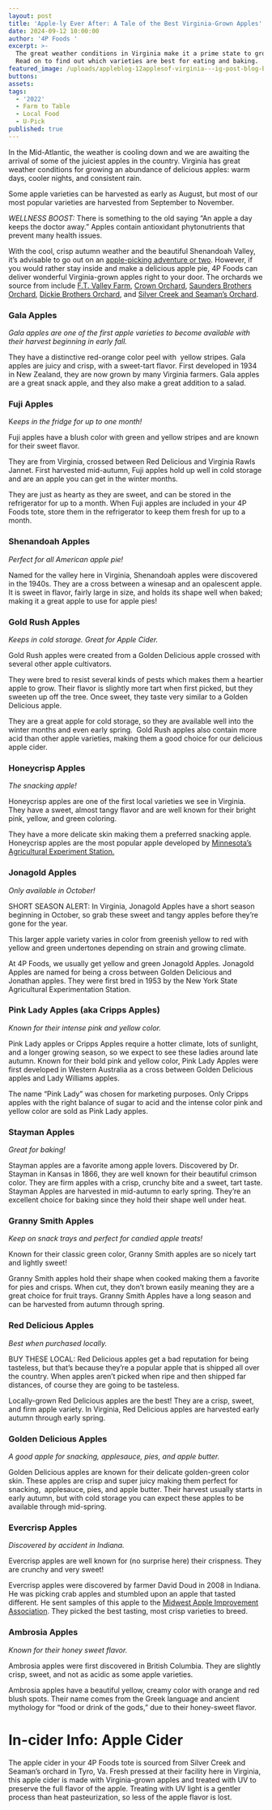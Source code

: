 ```yaml
---
layout: post
title: 'Apple-ly Ever After: A Tale of the Best Virginia-Grown Apples'
date: 2024-09-12 10:00:00
author: '4P Foods '
excerpt: >-
  The great weather conditions in Virginia make it a prime state to grow apples.
  Read on to find out which varieties are best for eating and baking.
featured_image: /uploads/appleblog-12applesof-virginia---ig-post-blog-banner.png
buttons:
assets:
tags:
  - '2022'
  - Farm to Table
  - Local Food
  - U-Pick
published: true
---
```

<div class="editable"><p>In the Mid-Atlantic, the weather is cooling down and we are awaiting the arrival of some of the juiciest apples in the country. Virginia has great&nbsp; weather conditions for growing an abundance of delicious apples: warm days, cooler nights, and consistent rain.</p><p>Some apple varieties can be harvested as early as August, but most of our most popular varieties are harvested from September to November.&nbsp;</p><p><em>WELLNESS BOOST:</em> There is something to the old saying “An apple a day keeps the doctor away.” Apples contain antioxidant phytonutrients that prevent many health issues.</p><p>With the cool, crisp autumn weather and the beautiful Shenandoah Valley, it’s advisable to go out on an <a href="https://www.funinfairfaxva.com/apple-picking-in-virginia/#:~:text=Mid%2DSeptember%20to%20mid%2DOctober,and%20Yellow%20Delicious%2C%20and%20Fuji.">apple-picking adventure or two</a>. However, if you would rather stay inside and make a delicious apple pie, 4P Foods can deliver wonderful Virginia-grown apples right to your door. The orchards we source from include <a target="_blank" rel="noopener" href="https://4pfoods.com/farmers/f-t-valley-farm/">F.T. Valley Farm</a>, <a href="https://4pfoods.com/farmers/crown-orchard/">Crown Orchard</a>, <a target="_blank" rel="noopener" href="https://4pfoods.com/farmers/saunders-brothers-orchard/">Saunders Brothers Orchard</a>, <a target="_blank" rel="noopener" href="https://4pfoods.com/farmers/dickie-brothers-orchard/">Dickie Brothers Orchard</a>, and <a target="_blank" rel="noopener" href="https://4pfoods.com/farmers/silver-creek-and-seamans-orchard/">Silver Creek and Seaman’s Orchard</a>.</p><h3><strong>Gala Apples</strong></h3><p><em>Gala apples are one of the first apple varieties to become available with their harvest beginning in early fall.</em></p><p>They have a distinctive red-orange color peel with&nbsp; yellow stripes. Gala apples are juicy and crisp, with a sweet-tart flavor. First developed in 1934 in New Zealand, they are now grown by many Virginia farmers. Gala apples&nbsp; are a great snack apple, and they also make a great addition to a salad.</p><h3><strong>Fuji Apples</strong></h3><p>K<em>eeps in the fridge for up to one month!</em></p><p>Fuji apples have a blush color with green and yellow stripes and are known for their sweet flavor.</p><p>They are from Virginia, crossed between Red Delicious and Virginia Rawls Jannet. First harvested mid-autumn, Fuji apples hold up well in cold storage and are an apple you can get in the winter months.</p><p>They are just as hearty as they are sweet, and can be stored in the refrigerator for up to a month. When Fuji apples are included in your 4P Foods tote, store them in the refrigerator to keep them fresh for up to a month.</p><h3><strong>Shenandoah Apples</strong></h3><p><em>Perfect for all American apple pie!</em></p><p>Named for the valley here in Virginia, Shenandoah apples were discovered in the 1940s. They are a cross between a winesap and an opalescent apple. It is sweet in flavor, fairly large in size, and holds its shape well when baked; making it a great apple to use for apple pies!</p><h3><strong>Gold Rush Apples</strong></h3><p><em>Keeps in cold storage. Great for Apple Cider.</em></p><p>Gold Rush apples were created from a Golden Delicious apple crossed with several other apple cultivators.</p><p>They were bred to resist several kinds of pests which makes them a heartier apple to grow. Their flavor is slightly more tart when first picked, but they sweeten up off the tree. Once sweet, they taste very similar to a Golden Delicious apple.</p><p>They are a great apple for cold storage, so they are available well into the winter months and even early spring.&nbsp; Gold Rush apples also contain more acid than other apple varieties, making them a good choice for our delicious apple cider.</p><h3><strong>Honeycrisp Apples</strong></h3><p><em>The snacking apple!</em></p><p>Honeycrisp apples are one of the first local varieties we see in Virginia. They have a sweet, almost tangy flavor and are well known for their bright pink, yellow, and green coloring.</p><p>They have a more delicate skin making them a preferred snacking apple. Honeycrisp apples are the most popular apple developed by <a href="https://specialtyproduce.com/produce/Honeycrisp_Apples_3122.php">Minnesota’s Agricultural Experiment Station.</a></p><h3><strong>Jonagold Apples</strong></h3><p><em>Only available in October!</em></p><p>SHORT SEASON ALERT: In Virginia, Jonagold Apples have a short season beginning in October, so grab these sweet and tangy apples before they’re gone for the year.</p><p>This larger apple variety varies in color from greenish yellow to red with yellow and green undertones depending on strain and growing climate.</p><p>At 4P Foods, we usually get yellow and green Jonagold Apples. Jonagold Apples are named for being a cross between Golden Delicious and Jonathan apples. They were first bred in 1953 by the New York State Agricultural Experimentation Station.</p><h3><strong>Pink Lady Apples (aka Cripps Apples)</strong></h3><p><em>Known for their intense pink and yellow color.</em></p><p>Pink Lady apples or Cripps Apples require a hotter climate, lots of sunlight, and a longer growing season, so we expect to see these ladies around late autumn. Known for their bold pink and yellow color, Pink Lady Apples were first developed in Western Australia as a cross between Golden Delicious apples and Lady Williams apples.&nbsp;</p><p>The name “Pink Lady” was chosen for marketing purposes. Only Cripps apples with the right balance of sugar to acid and the intense color pink and yellow color are sold as Pink Lady apples.</p><h3><strong>Stayman Apples</strong></h3><p><em>Great for baking!</em></p><p>Stayman apples are a favorite among apple lovers. Discovered by Dr. Stayman in Kansas in 1866, they are well known for their beautiful crimson color. They are firm apples with a crisp, crunchy bite and a sweet, tart taste. Stayman Apples are harvested in mid-autumn to early spring. They’re an excellent choice for baking since they hold their shape well under heat.&nbsp;</p><h3><strong>Granny Smith Apples</strong></h3><p><em>Keep on snack trays and perfect for candied apple treats!</em></p><p>Known for their classic green color, Granny Smith apples are so nicely tart and lightly sweet!</p><p>Granny Smith apples hold their shape when cooked making them a favorite for pies and crisps. When cut, they don’t brown easily meaning they are a great choice for fruit trays. Granny Smith Apples have a long season and can be harvested from autumn through spring.</p><h3><strong>Red Delicious Apples</strong></h3><p><em>Best when purchased locally.</em></p><p>BUY THESE LOCAL: Red Delicious apples get a bad reputation for being tasteless, but that’s because they’re a popular apple that is shipped all over the country. When apples aren’t picked when ripe and then shipped far distances, of course they are going to be tasteless.&nbsp;</p><p>Locally-grown Red Delicious apples are the best! They are a crisp, sweet, and firm apple variety. In Virginia, Red Delicious apples are harvested early autumn through early spring.&nbsp;</p><h3><strong>Golden Delicious Apples</strong></h3><p><em>A good apple for snacking, applesauce, pies, and apple butter.</em></p><p>Golden Delicious apples are known for their delicate golden-green color skin. These apples are crisp and super juicy making them perfect for snacking,&nbsp; applesauce, pies, and apple butter. Their harvest usually starts in early autumn, but with cold storage you can expect these apples to be available through mid-spring.</p><h3><strong>Evercrisp Apples</strong></h3><p><em>Discovered by accident in Indiana.</em></p><p>Evercrisp apples are well known for (no surprise here) their crispness. They are crunchy and very sweet!</p><p>Evercrisp apples were discovered by farmer David Doud in 2008 in Indiana. He was picking crab apples and stumbled upon an apple that tasted different. He sent samples of this apple to the <a href="https://fruitgrowersnews.com/article/evercrisp-on-its-way/">Midwest Apple Improvement Association</a>. They picked the best tasting, most crisp varieties to breed.&nbsp;</p><h3><strong>Ambrosia Apples</strong></h3><p><em>Known for their honey sweet flavor.</em></p><p>Ambrosia apples were first discovered in British Columbia. They are slightly crisp, sweet, and not as acidic as some apple varieties.</p><p>Ambrosia apples have a beautiful yellow, creamy color with orange and red blush spots. Their name comes from the Greek language and ancient mythology for “food or drink of the gods,” due to their honey-sweet flavor.</p><h1><strong>In-cider Info: Apple Cider</strong></h1><p>The apple cider in your 4P Foods tote is sourced from Silver Creek and Seaman’s orchard in Tyro, Va. Fresh pressed at their facility here in Virginia, this apple cider is made with Virginia-grown apples and treated with UV to preserve the full flavor of the apple. Treating with UV light is a gentler process than heat pasteurization, so less of the apple flavor is lost.</p></div>